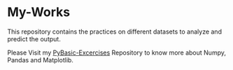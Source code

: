 # My-Works
This repository contains the practices on different datasets to analyze and predict the output. 

Please Visit my [PyBasic-Excercises](https://github.com/krishn-kant-raj/PyBasic-Excercises) Repository to know more about Numpy, Pandas and Matplotlib.
